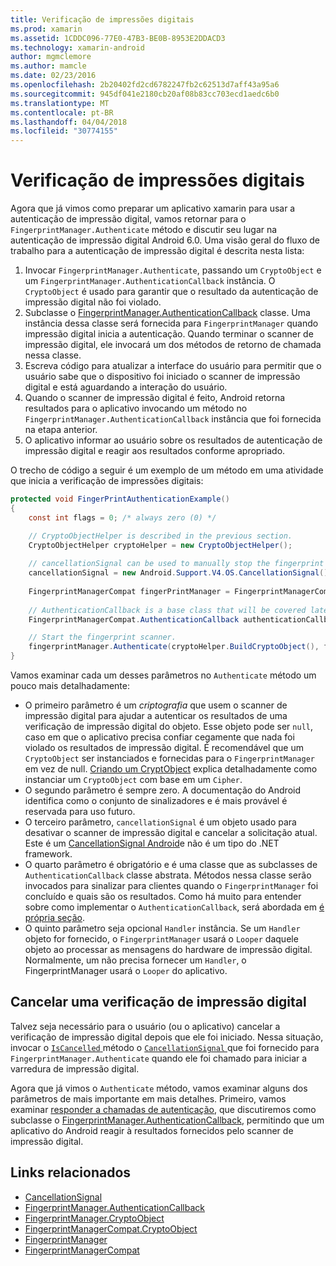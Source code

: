 ```yaml
---
title: Verificação de impressões digitais
ms.prod: xamarin
ms.assetid: 1CDDC096-77E0-47B3-BE0B-8953E2DDACD3
ms.technology: xamarin-android
author: mgmclemore
ms.author: mamcle
ms.date: 02/23/2016
ms.openlocfilehash: 2b20402fd2cd6782247fb2c62513d7aff43a95a6
ms.sourcegitcommit: 945df041e2180cb20af08b83cc703ecd1aedc6b0
ms.translationtype: MT
ms.contentlocale: pt-BR
ms.lasthandoff: 04/04/2018
ms.locfileid: "30774155"
---
```

# <a name="scanning-for-fingerprints"></a>Verificação de impressões digitais

Agora que já vimos como preparar um aplicativo xamarin para usar a autenticação de impressão digital, vamos retornar para o `FingerprintManager.Authenticate` método e discutir seu lugar na autenticação de impressão digital Android 6.0. Uma visão geral do fluxo de trabalho para a autenticação de impressão digital é descrita nesta lista:

1. Invocar `FingerprintManager.Authenticate`, passando um `CryptoObject` e um `FingerprintManager.AuthenticationCallback` instância. O `CryptoObject` é usado para garantir que o resultado da autenticação de impressão digital não foi violado. 
2. Subclasse o [FingerprintManager.AuthenticationCallback](http://developer.android.com/reference/android/hardware/fingerprint/FingerprintManager.AuthenticationCallback.html) classe. Uma instância dessa classe será fornecida para `FingerprintManager` quando impressão digital inicia a autenticação. Quando terminar o scanner de impressão digital, ele invocará um dos métodos de retorno de chamada nessa classe.
3. Escreva código para atualizar a interface do usuário para permitir que o usuário sabe que o dispositivo foi iniciado o scanner de impressão digital e está aguardando a interação do usuário. 
4. Quando o scanner de impressão digital é feito, Android retorna resultados para o aplicativo invocando um método no `FingerprintManager.AuthenticationCallback` instância que foi fornecida na etapa anterior.
5. O aplicativo informar ao usuário sobre os resultados de autenticação de impressão digital e reagir aos resultados conforme apropriado. 

O trecho de código a seguir é um exemplo de um método em uma atividade que inicia a verificação de impressões digitais:

```csharp
protected void FingerPrintAuthenticationExample()
{
    const int flags = 0; /* always zero (0) */

    // CryptoObjectHelper is described in the previous section.
    CryptoObjectHelper cryptoHelper = new CryptoObjectHelper();    
    
    // cancellationSignal can be used to manually stop the fingerprint scanner. 
    cancellationSignal = new Android.Support.V4.OS.CancellationSignal();
    
    FingerprintManagerCompat fingerPrintManager = FingerprintManagerCompat.From(this);
    
    // AuthenticationCallback is a base class that will be covered later on in this guide.
    FingerprintManagerCompat.AuthenticationCallback authenticationCallback = new MyAuthCallbackSample(this);

    // Start the fingerprint scanner.
    fingerprintManager.Authenticate(cryptoHelper.BuildCryptoObject(), flags, cancellationSignal, authenticationCallback, null);
}
```

Vamos examinar cada um desses parâmetros no `Authenticate` método um pouco mais detalhadamente:

* O primeiro parâmetro é um _criptografia_ que usem o scanner de impressão digital para ajudar a autenticar os resultados de uma verificação de impressão digital do objeto. Esse objeto pode ser `null`, caso em que o aplicativo precisa confiar cegamente que nada foi violado os resultados de impressão digital. É recomendável que um `CryptoObject` ser instanciados e fornecidas para o `FingerprintManager` em vez de null. [Criando um CryptObject](~/android/platform/fingerprint-authentication/creating-a-cryptoobject.md) explica detalhadamente como instanciar um `CryptoObject` com base em um `Cipher`.
* O segundo parâmetro é sempre zero. A documentação do Android identifica como o conjunto de sinalizadores e é mais provável é reservada para uso futuro. 
* O terceiro parâmetro, `cancellationSignal` é um objeto usado para desativar o scanner de impressão digital e cancelar a solicitação atual. Este é um [CancellationSignal Android](http://developer.android.com/reference/android/os/CancellationSignal.html)e não é um tipo do .NET framework.
* O quarto parâmetro é obrigatório e é uma classe que as subclasses de `AuthenticationCallback` classe abstrata. Métodos nessa classe serão invocados para sinalizar para clientes quando o `FingerprintManager` foi concluído e quais são os resultados. Como há muito para entender sobre como implementar o `AuthenticationCallback`, será abordada em [é própria seção](~/android/platform/fingerprint-authentication/fingerprint-authentication-callbacks.md).
* O quinto parâmetro seja opcional `Handler` instância. Se um `Handler` objeto for fornecido, o `FingerprintManager` usará o `Looper` daquele objeto ao processar as mensagens do hardware de impressão digital. Normalmente, um não precisa fornecer um `Handler`, o FingerprintManager usará o `Looper` do aplicativo.

## <a name="cancelling-a-fingerprint-scan"></a>Cancelar uma verificação de impressão digital

Talvez seja necessário para o usuário (ou o aplicativo) cancelar a verificação de impressão digital depois que ele foi iniciado. Nessa situação, invocar o [ `IsCancelled` ](http://developer.android.com/reference/android/os/CancellationSignal.html#isCanceled()) método o [ `CancellationSignal` ](http://developer.android.com/reference/android/os/CancellationSignal.html) que foi fornecido para `FingerprintManager.Authenticate` quando ele foi chamado para iniciar a varredura de impressão digital.

Agora que já vimos o `Authenticate` método, vamos examinar alguns dos parâmetros de mais importante em mais detalhes. Primeiro, vamos examinar [responder a chamadas de autenticação](~/android/platform/fingerprint-authentication/fingerprint-authentication-callbacks.md), que discutiremos como subclasse o [FingerprintManager.AuthenticationCallback](http://developer.android.com/reference/android/hardware/fingerprint/FingerprintManager.AuthenticationCallback.html), permitindo que um aplicativo do Android reagir à resultados fornecidos pelo scanner de impressão digital.




## <a name="related-links"></a>Links relacionados

- [CancellationSignal](http://developer.android.com/reference/android/os/CancellationSignal.html)
- [FingerprintManager.AuthenticationCallback](http://developer.android.com/reference/android/hardware/fingerprint/FingerprintManager.AuthenticationCallback.html)
- [FingerprintManager.CryptoObject](http://developer.android.com/reference/android/hardware/fingerprint/FingerprintManager.CryptoObject.html)
- [FingerprintManagerCompat.CryptoObject](http://developer.android.com/reference/android/support/v4/hardware/fingerprint/FingerprintManagerCompat.CryptoObject.html)
- [FingerprintManager](http://developer.android.com/reference/android/hardware/fingerprint/FingerprintManager.html)
- [FingerprintManagerCompat](http://developer.android.com/reference/android/support/v4/hardware/fingerprint/FingerprintManagerCompat.html)
